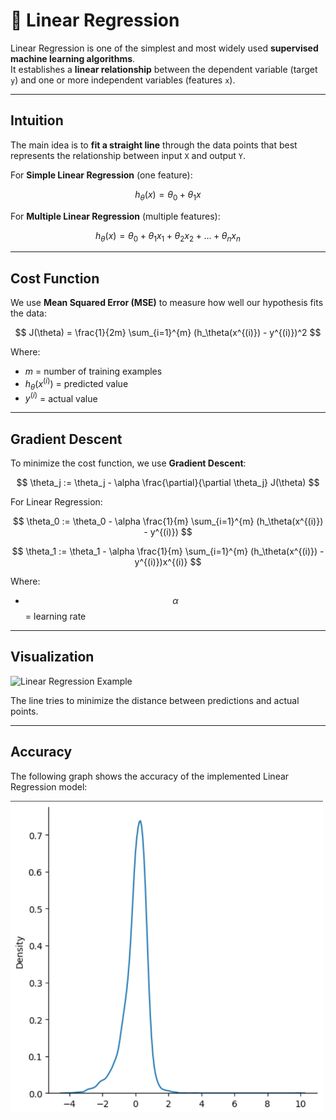 # 📘 Linear Regression

Linear Regression is one of the simplest and most widely used **supervised machine learning algorithms**.  
It establishes a **linear relationship** between the dependent variable (target `y`) and one or more independent variables (features `x`).  

---

##  Intuition

The main idea is to **fit a straight line** through the data points that best represents the relationship between input `X` and output `Y`.

For **Simple Linear Regression** (one feature):

$$
h_\theta(x) = \theta_0 + \theta_1 x
$$

For **Multiple Linear Regression** (multiple features):

$$
h_\theta(x) = \theta_0 + \theta_1x_1 + \theta_2x_2 + ... + \theta_nx_n
$$

---

##  Cost Function

We use **Mean Squared Error (MSE)** to measure how well our hypothesis fits the data:

$$
J(\theta) = \frac{1}{2m} \sum_{i=1}^{m} (h_\theta(x^{(i)}) - y^{(i)})^2
$$

Where:
- $m$ = number of training examples  
- $h_\theta(x^{(i)})$ = predicted value  
- $y^{(i)}$ = actual value  

---

##  Gradient Descent

To minimize the cost function, we use **Gradient Descent**:

$$
\theta_j := \theta_j - \alpha \frac{\partial}{\partial \theta_j} J(\theta)
$$

For Linear Regression:

$$
\theta_0 := \theta_0 - \alpha \frac{1}{m} \sum_{i=1}^{m} (h_\theta(x^{(i)}) - y^{(i)})
$$

$$
\theta_1 := \theta_1 - \alpha \frac{1}{m} \sum_{i=1}^{m} (h_\theta(x^{(i)}) - y^{(i)})x^{(i)}
$$

Where:
- $$\alpha$$ = learning rate

---

##  Visualization

![Linear Regression Example](https://upload.wikimedia.org/wikipedia/commons/3/3a/Linear_regression.svg)

The line tries to minimize the distance between predictions and actual points.

---

##  Accuracy

The following graph shows the accuracy of the implemented Linear Regression model:

<img src="accuracy.png" alt="Accuracy Graph" width="500"/>
